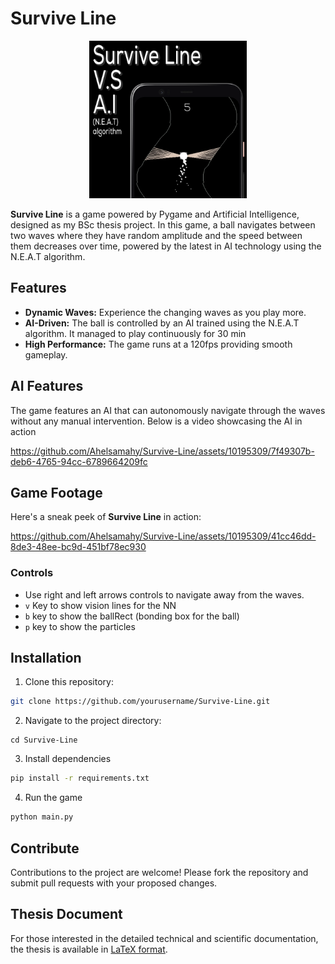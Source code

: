 # Survive Line

<p align="center">
<img src="./Assets/Gamelogo.webp" width="50%" height="50%" /> 
</p>

**Survive Line** is a game powered by Pygame and Artificial Intelligence, designed as my BSc thesis project. In this game, a ball navigates between two waves where they have random amplitude and the speed between them decreases over time, powered by the latest in AI technology using the N.E.A.T algorithm.

## Features

- **Dynamic Waves:** Experience the changing waves as you play more.
- **AI-Driven:** The ball is controlled by an AI trained using the N.E.A.T algorithm. It managed to play continuously for 30 min
- **High Performance:** The game runs at a 120fps providing smooth gameplay.

## AI Features

The game features an AI that can autonomously navigate through the waves without any manual intervention. Below is a video showcasing the AI in action

https://github.com/Ahelsamahy/Survive-Line/assets/10195309/7f49307b-deb6-4765-94cc-6789664209fc


## Game Footage

Here's a sneak peek of **Survive Line** in action:

https://github.com/Ahelsamahy/Survive-Line/assets/10195309/41cc46dd-8de3-48ee-bc9d-451bf78ec930


### Controls

- Use right and left arrows controls to navigate away from the waves.
- `v` Key to show vision lines for the NN
- `b` key to show the ballRect (bonding box for the ball)
- `p` key to show the particles

## Installation

1. Clone this repository:

```bash
git clone https://github.com/yourusername/Survive-Line.git
```

2. Navigate to the project directory:

````
cd Survive-Line
````

3. Install dependencies

```bash
pip install -r requirements.txt
```

4. Run the game

```bash
python main.py
```

## Contribute

Contributions to the project are welcome! Please fork the repository and submit pull requests with your proposed changes.

## Thesis Document

For those interested in the detailed technical and scientific documentation, the thesis is available in [LaTeX format](https://ahmedmahfouz.me/thesis#gameDownload).
